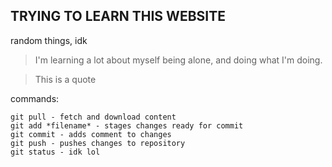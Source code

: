 ## TRYING TO LEARN THIS WEBSITE
random things, idk

> I'm learning a lot about myself being alone, and doing what I'm doing. 

> This is a quote

commands:
```
git pull - fetch and download content
git add *filename* - stages changes ready for commit
git commit - adds comment to changes 
git push - pushes changes to repository
git status - idk lol
```